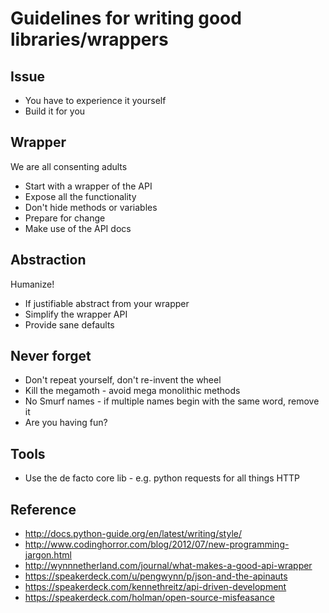 Guidelines for writing good libraries/wrappers
==============================================

Issue
-----
 - You have to experience it yourself
 - Build it for you

Wrapper
-----------

We are all consenting adults
 
 - Start with a wrapper of the API
 - Expose all the functionality
 - Don't hide methods or variables
 - Prepare for change
 - Make use of the API docs



Abstraction
-----------

Humanize!
 
 - If justifiable abstract from your wrapper
 - Simplify the wrapper API
 - Provide sane defaults



Never forget
------------

 - Don't repeat yourself, don't re-invent the wheel
 - Kill the megamoth - avoid mega monolithic methods
 - No Smurf names - if multiple names begin with the same word, remove it
 - Are you having fun?



Tools
-----

 - Use the de facto core lib - e.g. python requests for all things HTTP



Reference
---------

 - http://docs.python-guide.org/en/latest/writing/style/
 - http://www.codinghorror.com/blog/2012/07/new-programming-jargon.html
 - http://wynnnetherland.com/journal/what-makes-a-good-api-wrapper
 - https://speakerdeck.com/u/pengwynn/p/json-and-the-apinauts
 - https://speakerdeck.com/kennethreitz/api-driven-development
 - https://speakerdeck.com/holman/open-source-misfeasance

